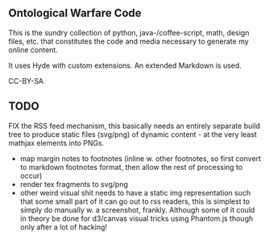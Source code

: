Ontological Warfare Code
------------------------

This is the sundry collection of python, java-/coffee-script, math,
design files, etc. that constitutes the code and media necessary to generate my online content.

It uses Hyde with custom extensions.  An extended Markdown is used.

CC-BY-SA

TODO
-----

FIX the RSS feed mechanism, this basically needs an entirely separate
build tree to produce static files (svg/png) of dynamic content - at
the very least mathjax elements into PNGs.

- map margin notes to footnotes (inline w. other footnotes, so first
convert to markdown footnotes format, then allow the rest of processing to occur)
- render tex fragments to svg/png
- other weird visual shit needs to have a static img representation such that some small part of it can go out to
   rss readers, this is simplest to simply do manually w. a
   screenshot, frankly.  Although some of it could in theory be done
   for d3/canvas visual tricks using Phantom.js though only after a
   lot of hacking!
